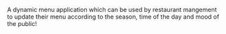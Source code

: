 A dynamic menu application which can be used by restaurant mangement to update their menu according to the season, time of the day and mood of the public!
